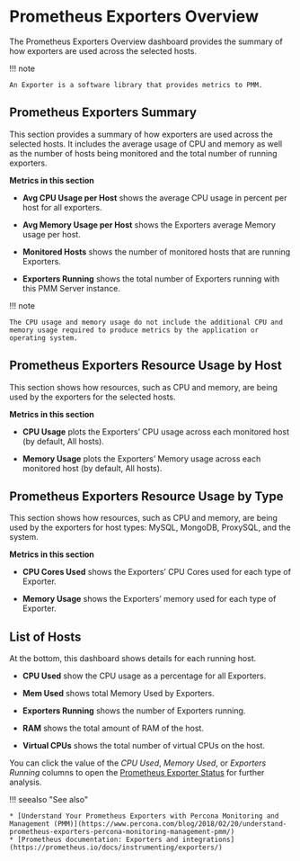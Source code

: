 # Prometheus Exporters Overview

The Prometheus Exporters Overview dashboard provides the summary of how exporters are used across the selected hosts.

!!! note

    An Exporter is a software library that provides metrics to PMM.

## Prometheus Exporters Summary

This section provides a summary of how exporters are used across the selected hosts. It includes the average usage of CPU and memory as well as the number of hosts being monitored and the total number of running exporters.

**Metrics in this section**

* **Avg CPU Usage per Host** shows the average CPU usage in percent per host for all exporters.

* **Avg Memory Usage per Host** shows the Exporters average Memory usage per host.

* **Monitored Hosts** shows the number of monitored hosts that are running Exporters.

* **Exporters Running** shows the total number of Exporters running with this PMM Server instance.

!!! note

    The CPU usage and memory usage do not include the additional CPU and memory usage required to produce metrics by the application or operating system.

## Prometheus Exporters Resource Usage by Host

This section shows how resources, such as CPU and memory, are being used by the exporters for the selected hosts.

**Metrics in this section**

* **CPU Usage** plots the Exporters’ CPU usage across each monitored host (by default, All hosts).

* **Memory Usage** plots the Exporters’ Memory usage across each monitored host (by default, All hosts).

## Prometheus Exporters Resource Usage by Type

This section shows how resources, such as CPU and memory, are being used by the exporters for host types: MySQL, MongoDB, ProxySQL, and the system.

**Metrics in this section**

* **CPU Cores Used** shows the Exporters’ CPU Cores used for each type of Exporter.

* **Memory Usage** shows the Exporters’ memory used for each type of Exporter.

## List of Hosts

At the bottom, this dashboard shows details for each running host.

* **CPU Used** show the CPU usage as a percentage for all Exporters.

* **Mem Used** shows total Memory Used by Exporters.

* **Exporters Running** shows the number of Exporters running.

* **RAM** shows the total amount of RAM of the host.

* **Virtual CPUs** shows the total number of virtual CPUs on the host.

You can click the value of the *CPU Used*, *Memory Used*, or *Exporters Running* columns to open the [Prometheus Exporter Status](dashboard-prometheus-exporter-status.md) for further analysis.

!!! seealso "See also"

    * [Understand Your Prometheus Exporters with Percona Monitoring and Management (PMM)](https://www.percona.com/blog/2018/02/20/understand-prometheus-exporters-percona-monitoring-management-pmm/)
    * [Prometheus documentation: Exporters and integrations](https://prometheus.io/docs/instrumenting/exporters/)
